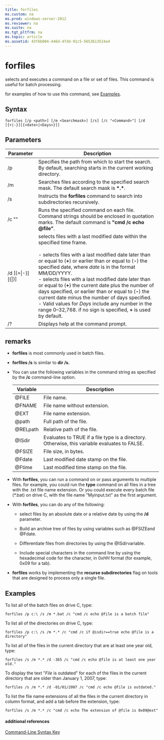 ```yaml
---
title: forfiles
ms.custom: na
ms.prod: windows-server-2012
ms.reviewer: na
ms.suite: na
ms.tgt_pltfrm: na
ms.topic: article
ms.assetid: 43f6b004-446d-4fdd-91c5-5653613524a4
---
```

# forfiles
selects and executes a command on a file or set of files. This command is useful for batch processing.

for examples of how to use this command, see [Examples](#BKMK_examples).

## Syntax

```
forfiles [/p <path>] [/m <Searchmask>] [/s] [/c "<Command>"] [/d [{+|-}][{<date>|<Days>}]]
```

## Parameters

|Parameter|Description|
|-------------|---------------|
|\/p <path>|Specifies the path from which to start the search. By default, searching starts in the current working directory.|
|\/m <Searchmask>|Searches files according to the specified search mask. The default search mask is **\*.\***.|
|\/s|Instructs the **forfiles** command to search into subdirectories recursively.|
|\/c "<Command>"|Runs the specified command on each file. Command strings should be enclosed in quotation marks. The default command is **"cmd \/c echo @file"**.|
|\/d \[{\+&#124;\-}\]\[{<date>&#124;<Days>}\]|selects files with a last modified date within the specified time frame.<br /><br />-   selects files with a last modified date later than or equal to \(**\+**\) or earlier than or equal to \(**\-**\) the specified date, where *date* is in the format MM\/DD\/YYYY.<br />-   selects files with a last modified date later than or equal to \(**\+**\) the current date plus the number of days specified, or earlier than or equal to \(**\-**\) the current date minus the number of days specified.<br />-   Valid values for *Days* include any number in the range 0–32,768. if no sign is specified, **\+** is used by default.|
|\/?|Displays help at the command prompt.|

## remarks

-   **forfiles** is most commonly used in batch files.

-   **forfiles \/s** is similar to **dir \/s.**

-   You can use the following variables in the command string as specified by the **\/c** command\-line option.

    |Variable|Description|
    |------------|---------------|
    |@FILE|File name.|
    |@FNAME|File name without extension.|
    |@EXT|File name extension.|
    |@path|Full path of the file.|
    |@RELpath|Relative path of the file.|
    |@ISdir|Evaluates to TRUE if a file type is a directory. Otherwise, this variable evaluates to FALSE.|
    |@FSIZE|File size, in bytes.|
    |@Fdate|Last modified date stamp on the file.|
    |@Ftime|Last modified time stamp on the file.|

-   With **forfiles**, you can run a command on or pass arguments to multiple files. for example, you could run the **type** command on all files in a tree with the .txt file name extension. Or you could execute every batch file \(\*.bat\) on drive C, with the file name "Myinput.txt" as the first argument.

-   With **forfiles**, you can do any of the following:

    -   select files by an absolute date or a relative date by using the **\/d** parameter.

    -   Build an archive tree of files by using variables such as @FSIZEand @Fdate.

    -   Differentiate files from directories by using the @ISdirvariable.

    -   Include special characters in the command line by using the hexadecimal code for the character, in 0x*HH* format \(for example, 0x09 for a tab\).

-   **forfiles** works by implementing the **recurse subdirectories** flag on tools that are designed to process only a single file.

## <a name="BKMK_examples"></a>Examples
To list all of the batch files on drive C, type:

```
forfiles /p c:\ /s /m *.bat /c "cmd /c echo @file is a batch file"
```

To list all of the directories on drive C, type:

```
forfiles /p c:\ /s /m *.* /c "cmd /c if @isdir==true echo @file is a directory"
```

To list all of the files in the current directory that are at least one year old, type:

```
forfiles /s /m *.* /d -365 /c "cmd /c echo @file is at least one year old."
```

To display the text "*File* is outdated" for each of the files in the current directory that are older than January 1, 2007, type:

```
forfiles /s /m *.* /d -01/01/2007 /c "cmd /c echo @file is outdated." 
```

To list the file name extensions of all the files in the current directory in column format, and add a tab before the extension, type:

```
forfiles /s /m *.* /c "cmd /c echo The extension of @file is 0x09@ext" 
```

#### additional references
[Command-Line Syntax Key](commandline-syntax-key.md)


